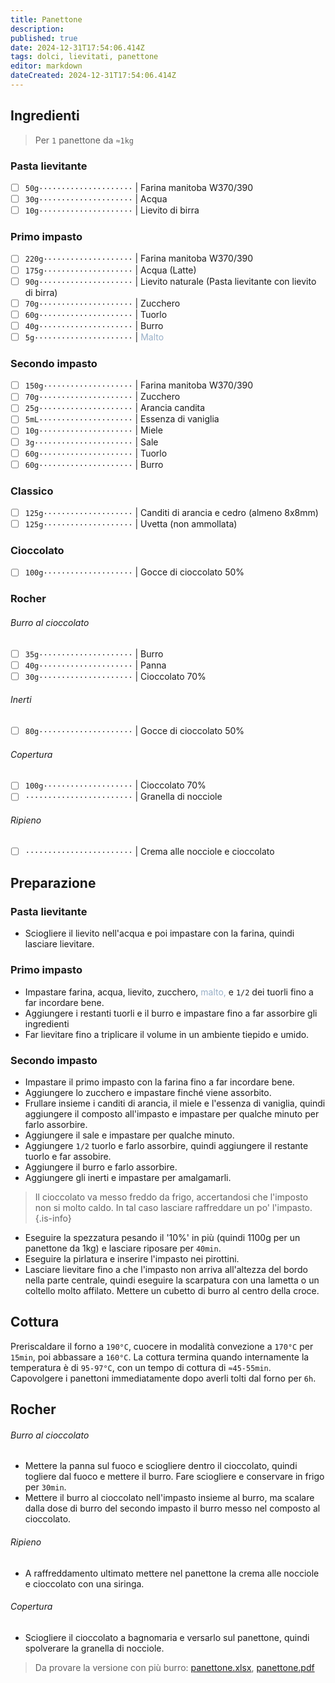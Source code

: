 ```yaml
---
title: Panettone
description: 
published: true
date: 2024-12-31T17:54:06.414Z
tags: dolci, lievitati, panettone
editor: markdown
dateCreated: 2024-12-31T17:54:06.414Z
---
```


## Ingredienti

> Per `1` panettone da `≈1kg`

### Pasta lievitante

* [ ] `50g·····················` | Farina manitoba W370/390
* [ ] `30g·····················` | Acqua
* [ ] `10g·····················` | Lievito di birra

### Primo impasto

* [ ] `220g····················` | Farina manitoba W370/390
* [ ] `175g····················` | Acqua (Latte)
* [ ] `90g·····················` | Lievito naturale (Pasta lievitante con lievito di birra)
* [ ] `70g·····················` | Zucchero
* [ ] `60g·····················` | Tuorlo
* [ ] `40g·····················` | Burro
* [ ] `5g······················` | <span style="color: #98AFC7">Malto</span>

### Secondo impasto

* [ ] `150g····················` | Farina manitoba W370/390
* [ ] `70g·····················` | Zucchero
* [ ] `25g·····················` | Arancia candita
* [ ] `5mL·····················` | Essenza di vaniglia
* [ ] `10g·····················` | Miele
* [ ] `3g······················` | Sale
* [ ] `60g·····················` | Tuorlo
* [ ] `60g·····················` | Burro

### Classico

* [ ] `125g····················` | Canditi di arancia e cedro (almeno 8x8mm)
* [ ] `125g····················` | Uvetta (non ammollata)

### Cioccolato

* [ ] `100g····················` | Gocce di cioccolato 50%

### Rocher

###### Burro al cioccolato

* [ ] `35g·····················` | Burro
* [ ] `40g·····················` | Panna
* [ ] `30g·····················` | Cioccolato 70%

###### Inerti

* [ ] `80g·····················` | Gocce di cioccolato 50%

###### Copertura

* [ ] `100g····················` | Cioccolato 70%
* [ ] `························` | Granella di nocciole

###### Ripieno

* [ ] `························` | Crema alle nocciole e cioccolato

## Preparazione

### Pasta lievitante

* Sciogliere il lievito nell'acqua e poi impastare con la farina, quindi lasciare lievitare.

### Primo impasto

* Impastare farina, acqua, lievito, zucchero, <span style="color: #98AFC7">malto,</span> e `1/2` dei tuorli fino a far incordare bene.
* Aggiungere i restanti tuorli e il burro e impastare fino a far assorbire gli ingredienti
* Far lievitare fino a triplicare il volume in un ambiente tiepido e umido.

### Secondo impasto

* Impastare il primo impasto con la farina fino a far incordare bene.
* Aggiungere lo zucchero e impastare finché viene assorbito.
* Frullare insieme i canditi di arancia, il miele e l'essenza di vaniglia, quindi aggiungere il composto all'impasto e impastare per qualche minuto per farlo assorbire.
* Aggiungere il sale e impastare per qualche minuto.
* Aggiungere `1/2` tuorlo e farlo assorbire, quindi aggiungere il restante tuorlo e far assobire.
* Aggiungere il burro e farlo assorbire.
* Aggiungere gli inerti e impastare per amalgamarli.
> Il cioccolato va messo freddo da frigo, accertandosi che l'imposto non si molto caldo. In tal caso lasciare raffreddare un po' l'impasto.
{.is-info}
* Eseguire la spezzatura pesando il '10%' in più (quindi 1100g per un panettone da 1kg) e lasciare riposare per `40min`.
* Eseguire la pirlatura e inserire l'impasto nei pirottini.
* Lasciare lievitare fino a che l'impasto non arriva all'altezza del bordo nella parte centrale, quindi eseguire la scarpatura con una lametta o un coltello molto affilato. Mettere un cubetto di burro al centro della croce.

## Cottura

Preriscaldare il forno a `190°C`, cuocere in modalità convezione a `170°C` per `15min`, poi abbassare a `160°C`. La cottura termina quando internamente la temperatura è di `95-97°C`, con un tempo di cottura di `≈45-55min`. Capovolgere i panettoni immediatamente dopo averli tolti dal forno per `6h`.

## Rocher

###### Burro al cioccolato

* Mettere la panna sul fuoco e sciogliere dentro il cioccolato, quindi togliere dal fuoco e mettere il burro. Fare sciogliere e conservare in frigo per `30min`.
* Mettere il burro al cioccolato nell'impasto insieme al burro, ma scalare dalla dose di burro del secondo impasto il burro messo nel composto al cioccolato.

###### Ripieno

* A raffreddamento ultimato mettere nel panettone la crema alle nocciole e cioccolato con una siringa.

###### Copertura

* Sciogliere il cioccolato a bagnomaria e versarlo sul panettone, quindi spolverare la granella di nocciole.

> Da provare la versione con più burro: [panettone.xlsx](/ricette/panettone.xlsx), [panettone.pdf](/ricette/panettone.pdf)